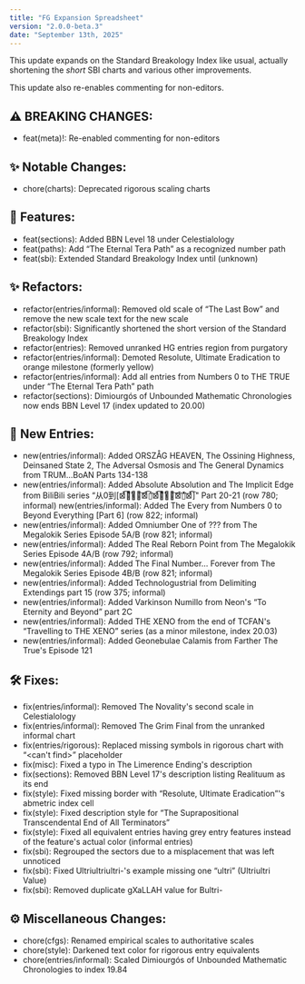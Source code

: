 ```yaml
---
title: "FG Expansion Spreadsheet"
version: "2.0.0-beta.3"
date: "September 13th, 2025"
---
```

This update expands on the Standard Breakology Index like usual, actually shortening the _short_ SBI charts and various other improvements.

This update also re-enables commenting for non-editors.

## ⚠️ BREAKING CHANGES:
* feat(meta)!: Re-enabled commenting for non-editors

## ✨ Notable Changes:
* chore(charts): Deprecated rigorous scaling charts

## 🚀 Features:
* feat(sections): Added BBN Level 18 under Celestialology
* feat(paths): Add “The Eternal Tera Path” as a recognized number path
* feat(sbi): Extended Standard Breakology Index until (unknown)

## ✨ Refactors:
* refactor(entries/informal): Removed old scale of “The Last Bow” and remove the new scale text for the new scale
* refactor(sbi): Significantly shortened the short version of the Standard Breakology Index
* refactor(entries): Removed unranked HG entries region from purgatory
* refactor(entries/informal): Demoted Resolute, Ultimate Eradication to orange milestone (formerly yellow)
* refactor(entries/informal): Add all entries from Numbers 0 to THE TRUE under “The Eternal Tera Path” path
* refactor(sections): Dimiourgós of Unbounded Mathematic Chronologies now ends BBN Level 17 (index updated to 20.00)

## 📝 New Entries:
* new(entries/informal): Added ORSZÅG HEAVEN, The Ossining Highness, Deinsaned State 2, The Adversal Osmosis and The General Dynamics from TRUM...BoAN Parts 134-138
* new(entries/informal): Added Absolute Absolution and The Implicit Edge from BiliBili series “从0到[⊠̔́͡「͌͗̓̽̎͠⊠̔́͡▯̓̕⊠̔́͡「͌͗̓̽̎͠⊠͒̕▯̓̈́̕⊠̔́͡]" Part 20-21 (row 780; informal)
new(entries/informal): Added The Every from Numbers 0 to Beyond Everything [Part 6] (row 822; informal)
* new(entries/informal): Added Omniumber One of ??? from The Megalokik Series Episode 5A/B (row 821; informal)
* new(entries/informal): Added The Real Reborn Point from The Megalokik Series Episode 4A/B (row 792; informal)
* new(entries/informal): Added The Final Number… Forever from The Megalokik Series Episode 4B/B (row 821; informal)
* new(entries/informal): Added Technologustrial from Delimiting Extendings part 15 (row 375; informal)
* new(entries/informal): Added Varkinson Numillo from Neon's “To Eternity and Beyond” part 2C
* new(entries/informal): Added THE XENO from the end of TCFAN's “Travelling to THE XENO” series (as a minor milestone, index 20.03)
* new(entries/informal): Added Geonebulae Calamis from Farther The True's Episode 121

## 🛠️ Fixes:
* fix(entries/informal): Removed The Novality's second scale in Celestialology
* fix(entries/informal): Removed The Grim Final from the unranked informal chart
* fix(entries/rigorous): Replaced missing symbols in rigorous chart with “<can't find>” placeholder
* fix(misc): Fixed a typo in The Limerence Ending's description
* fix(sections): Removed BBN Level 17's description listing Realituum as its end
* fix(style): Fixed missing border with “Resolute, Ultimate Eradication”'s abmetric index cell
* fix(style): Fixed description style for “The Suprapositional Transcendental End of All Terminators”
* fix(style): Fixed all equivalent entries having grey entry features instead of the feature's actual color (informal entries)
* fix(sbi): Regrouped the sectors due to a misplacement that was left unnoticed
* fix(sbi): Fixed Ultriultriultri-'s example missing one “ultri” (Ultriultri Value)
* fix(sbi): Removed duplicate gXaLLAH value for Bultri-

## ⚙️ Miscellaneous Changes:
* chore(cfgs): Renamed empirical scales to authoritative scales
* chore(style): Darkened text color for rigorous entry equivalents
* chore(entries/informal): Scaled Dimiourgós of Unbounded Mathematic Chronologies to index 19.84